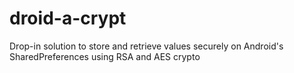 # droid-a-crypt
Drop-in solution to store and retrieve values securely on Android's SharedPreferences using RSA and AES crypto
